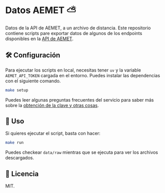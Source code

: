 # Datos AEMET ⛅

Datos de la API de AEMET, a un archivo de distancia. Este repositorio contiene scripts pare exportar datos de algunos de los endpoints disponibles en la [API de AEMET](https://opendata.aemet.es/dist/index.html).


## 🛠️ Configuración

Para ejecutar los scripts en local, necesitas tener `uv` y la variable `AEMET_API_TOKEN` cargada en el entorno. Puedes instalar las dependencias con el siguiente comando.

```bash
make setup
```

Puedes leer algunas preguntas frecuentes del servicio para saber más sobre la [obtención de la clave y otras cosas](https://opendata.aemet.es/centrodedescargas/docs/FAQs170621.pdf).

## 🚀 Uso

Si quieres ejecutar el script, basta con hacer:

```bash
make run
```

Puedes checkear `data/raw` mientras que se ejecuta para ver los archivos descargados.

## 📄 Licencia

MIT.
